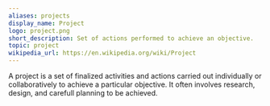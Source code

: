 ```yaml
---
aliases: projects
display_name: Project
logo: project.png
short_description: Set of actions performed to achieve an objective.
topic: project
wikipedia_url: https://en.wikipedia.org/wiki/Project
---
```

A project is a set of finalized activities and actions carried out individually or collaboratively to achieve a particular objective. It often involves research, design, and carefull planning to be achieved.
